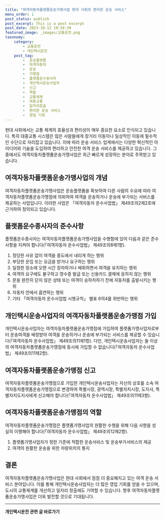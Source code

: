 ```yaml
---
title: "여객자동차플랫폼운송가맹사업 현대 사회의 편리한 운송 서비스"
menu_order: 1
post_status: publish
post_excerpt: This is a post excerpt
post_date: 2023-10-12 19:34:39
featured_image: _images/교통운전.png
taxonomy:
    category:
        - 교통운전
        - 개인택시운전
    post_tag:
        -  운송플랫폼
        -  여객자동차
        -  운송
        -  가맹점
        -  플랫폼운수종사자
        -  개인택시운송사업자
        -  신고
        -  역할
        -  교통체계
        -  대중교통
        -  일자리창출
        -  편리한 운송 서비스
        -  영업 기회
---
```




현대 사회에서는 교통 체계의 효율성과 편리성이 매우 중요한 요소로 인식되고 있습니다. 특히 대중교통 시스템은 많은 사람들에게 장거리 이동이나 일상적인 이동에 필수적인 수단으로 자리잡고 있습니다. 이에 따라 운송 서비스 업계에서는 다양한 혁신적인 아이디어와 기술을 도입하여 편리하고 안전한 여객 운송 서비스를 제공하고 있습니다. 그 중에서도 여객자동차플랫폼운송가맹사업은 최근 빠르게 성장하는 분야로 주목받고 있습니다.

## 여객자동차플랫폼운송가맹사업의 개념

여객자동차플랫폼운송가맹사업은 운송플랫폼을 확보하여 다른 사람의 수요에 따라 여객자동차플랫폼운송가맹점에 의뢰하여 여객을 운송하거나 운송에 부가되는 서비스를 제공하는 사업입니다. 이러한 사업은 「여객자동차 운수사업법」 제49조의2제2호에 근거하여 정의되고 있습니다.

## 플랫폼운수종사자의 준수사항

플랫폼운수종사자는 여객자동차플랫폼운송가맹사업을 수행함에 있어 다음과 같은 준수사항을 지켜야 합니다(「여객자동차 운수사업법」 제49조의8제1항).

1. 정당한 사유 없이 여객을 중도에서 내리게 하는 행위
2. 부당한 운임 또는 요금을 받거나 요구하는 행위
3. 일정한 장소에 오랜 시간 정차하거나 배회하면서 여객을 유치하는 행위
4. 여객의 요구에도 불구하고 영수증 발급 또는 신용카드 결제에 응하지 않는 행위
5. 문을 완전히 닫지 않은 상태 또는 여객이 승하차하기 전에 자동차를 출발시키는 행위
6. 자동차 안에서 흡연하는 행위
7. 기타 「여객자동차 운수사업법 시행규칙」 별표 6의4를 위반하는 행위

## 개인택시운송사업자의 여객자동차플랫폼운송가맹점 가입

개인택시운송사업자는 여객자동차플랫폼운송가맹점에 가입하여 플랫폼가맹사업자로부터 운송여객을 배정받아 여객을 운송하거나 운송에 부가되는 서비스를 제공할 수 있습니다(「여객자동차 운수사업법」 제49조의11제1항). 다만, 개인택시운송사업자는 둘 이상의 여객자동차플랫폼운송가맹점에 동시에 가입할 수 없습니다(「여객자동차 운수사업법」 제49조의11제2항).

## 여객자동차플랫폼운송가맹점 신고

여객자동차플랫폼운송가맹점으로 가입한 개인택시운송사업자는 자신의 상호를 소속 여객자동차플랫폼운송가맹점으로 변경하여 특별시장, 광역시장, 특별자치시장, 도지사, 특별자치도지사에게 신고해야 합니다(「여객자동차 운수사업법」 제49조의11제3항).

## 여객자동차플랫폼운송가맹점의 역할

여객자동차플랫폼운송가맹점은 플랫폼가맹사업의 원활한 수행을 위해 다음 사항을 성실히 이행해야 합니다(「여객자동차 운수사업법」 제49조의12제2항).

1. 플랫폼가맹사업자가 정한 기준에 적합한 운송서비스 및 운송부가서비스의 제공
2. 여객의 원활한 운송을 위한 차량위치의 통지

## 결론

여객자동차플랫폼운송가맹사업은 현대 사회에서 점점 더 중요해지고 있는 여객 운송 서비스 분야입니다. 이를 통해 개인택시운송사업자는 더 많은 영업 기회를 얻을 수 있으며, 도시의 교통체계를 개선하고 일자리 창출에도 기여할 수 있습니다. 향후 여객자동차플랫폼운송가맹사업은 더욱 발전할 것으로 기대됩니다.

<!-- wp:separator -->
<hr class="wp-block-separator has-alpha-channel-opacity"/>
<!-- /wp:separator -->

<!-- wp:group {"backgroundColor":"base","layout":{"type":"constrained"}} -->
<div class="wp-block-group has-base-background-color has-background"><!-- wp:paragraph {"align":"center","fontSize":"large"} -->
<p class="has-text-align-center has-large-font-size"><strong>개인택시운전 관련 글 바로가기</strong></p>
<!-- /wp:paragraph -->


<!-- wp:latest-posts
{"categories":[{"id":1441,"count":19,"description":"","link":"https://uknowlaw.com/category/%ea%b0%9c%ec%9d%b8%ed%83%9d%ec%8b%9c%ec%9a%b4%ec%a0%84/","name":"개인택시운전","slug":"개인택시운전","taxonomy":"category","parent":0,"meta":[],"_links":{"self":[{"href":"https://uknowlaw.com/wp-json/wp/v2/categories/1441"}],"collection":[{"href":"https://uknowlaw.com/wp-json/wp/v2/categories"}],"about":[{"href":"https://uknowlaw.com/wp-json/wp/v2/taxonomies/category"}],"wp:post_type":[{"href":"https://uknowlaw.com/wp-json/wp/v2/posts?categories=1441"}],"curies":[{"name":"wp","href":"https://api.w.org/{rel}","templated":true}]}}],"postsToShow":100,"excerptLength":28,"postLayout":"grid","columns":2,"featuredImageAlign":"left","featuredImageSizeSlug":"large","fontSize":"medium"} /--></div>
<!-- /wp:group -->